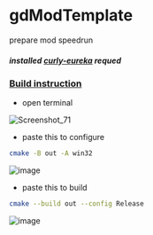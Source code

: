 # gdModTemplate
prepare mod speedrun
##### installed [curly-eureka](https://github.com/user95401/curly-eureka) requed
### [Build instruction]()
- open terminal

![Screenshot_71](https://github.com/user95401/gdModTemplate/assets/90561697/6f0482c0-da87-47f5-bc6f-23e36e770717)

- paste this to configure
```bash
cmake -B out -A win32
```
![image](https://github.com/user95401/gdModTemplate/assets/90561697/ee231195-cd6d-4393-864a-43b80f44debd)

- paste this to build
```bash
cmake --build out --config Release
```
![image](https://github.com/user95401/gdModTemplate/assets/90561697/d4924735-2d43-4ccd-9330-f5f1d1d69e19)


